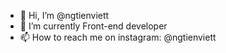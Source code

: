 - 👋 Hi, I’m @ngtienviett
- 🌱 I’m currently Front-end developer
- 📫 How to reach me on instagram: @ngtienviett

<!---
ngtienviett/ngtienviett is a ✨ special ✨ repository because its `README.md` (this file) appears on your GitHub profile.
You can click the Preview link to take a look at your changes.
--->
